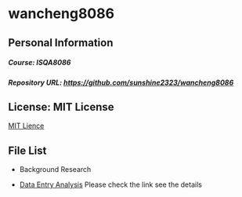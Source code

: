 # wancheng8086
## **Personal Information**
##### Course: ISQA8086
##### Repository URL: https://github.com/sunshine2323/wancheng8086

## **License: MIT License**
[MIT Lience](https://en.wikipedia.org/wiki/MIT_License)

## File List

* Background Research

* [Data Entry Analysis](https://github.com/sunshine2323/wancheng8086/blob/master/Data%20Entry%20Analysis.md) Please check the link see the details
